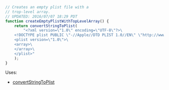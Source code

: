 
```js
// Creates an empty plist file with a
// trop-level array.
// UPDATED: 2016/07/07 18:29 PDT
function createEmptyPlistWithTopLevelArray() {
	return convertStringToPlist(
		"<?xml version=\"1.0\" encoding=\"UTF-8\"?>\
	<!DOCTYPE plist PUBLIC \"-//Apple//DTD PLIST 1.0//EN\" \"http://www.apple.com/DTDs/PropertyList-1.0.dtd\">\
	<plist version=\"1.0\">\
	<array>\
	</array>\
	</plist>"
	);
}
```

Uses:
* [convertStringToPlist](JXA%2FProperty%20List%20(plist)%20Utilities%2FconvertStringToPlist.md)